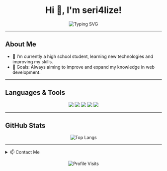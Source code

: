 <h1 align="center">Hi 👋, I'm seri4lize!</h1>

<p align="center">
  <img src="https://readme-typing-svg.herokuapp.com?color=%2336BCF7&lines=Fullstack+Developer;Always+Learning+New+Things;Lifelong+Learner&center=true&width=500&height=50" alt="Typing SVG">
</p>

---

<h2 align="left">About Me</h2>

- 🌱 I’m currently a high school student, learning new technologies and improving my skills.
- 🎯 Goals: Always aiming to improve and expand my knowledge in web development.

---

<h2 align="left">Languages & Tools</h2>

<p align="center">
  <img src="https://img.shields.io/badge/JavaScript-F7DF1E?style=for-the-badge&logo=javascript&logoColor=black">
  <img src="https://img.shields.io/badge/Node.js-339933?style=for-the-badge&logo=nodedotjs&logoColor=white">
  <img src="https://img.shields.io/badge/React-61DAFB?style=for-the-badge&logo=react&logoColor=black">
  <img src="https://img.shields.io/badge/HTML-E34F26?style=for-the-badge&logo=html5&logoColor=white">
  <img src="https://img.shields.io/badge/CSS-1572B6?style=for-the-badge&logo=css3&logoColor=white">
</p>

---

<h2 align="left">GitHub Stats</h2>

<p align="center">
  <img src="https://github-readme-stats.vercel.app/api/top-langs/?username=seri4lize&layout=compact&theme=radical" alt="Top Langs">
</p>

---

<details>
  <summary>📫 Contact Me</summary>
  <ul style="list-style-type: none; padding-left: 0; margin: 0; text-align: center;">
    <p>
      <a href="https://discord.com/users/1198959852739899524">
        <img src="https://img.shields.io/badge/Discord-7289DA?style=for-the-badge&logo=discord&logoColor=white" alt="Discord Logo">
      </a>
    </p>
  </ul>
</details>




<p align="center">
  <img src="https://komarev.com/ghpvc/?username=seri4lize&color=brightgreen" alt="Profile Visits">
</p>
